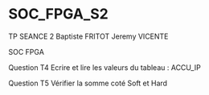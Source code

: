 # SOC_FPGA_S2
TP SEANCE 2
Baptiste FRITOT
Jeremy VICENTE

SOC FPGA

Question T4
Ecrire et lire les valeurs du tableau : ACCU_IP

Question T5 
Vérifier la somme coté Soft et Hard


